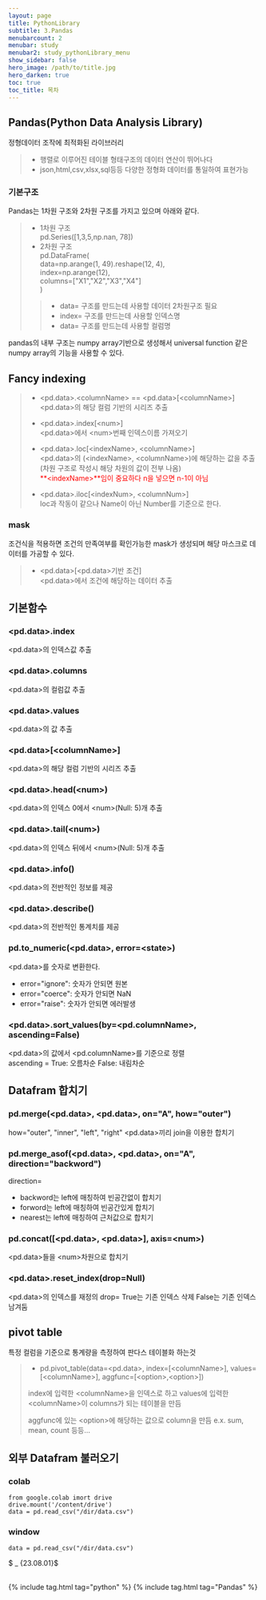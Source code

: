 ```yaml
---
layout: page
title: PythonLibrary
subtitle: 3.Pandas
menubarcount: 2
menubar: study
menubar2: study_pythonLibrary_menu
show_sidebar: false
hero_image: /path/to/title.jpg
hero_darken: true
toc: true
toc_title: 목차
---
```


## **Pandas(Python Data Analysis Library)**
정형데이터 조작에 최적화된 라이브러리
> * 행렬로 이루어진 테이블 형태구조의 데이터 연산이 뛰어나다
> * json,html,csv,xlsx,sql등등 다양한 정형화 데이터를 통일하여 표현가능

### **기본구조**
Pandas는 1차원 구조와 2차원 구조를 가지고 있으며 아래와 같다.
> * 1차원 구조  
> pd.Series([1,3,5,np.nan, 78])
> * 2차원 구조  
> pd.DataFrame(  
    data=np.arange(1, 49).reshape(12, 4),  
    index=np.arange(12),  
    columns=["X1","X2","X3","X4"]  
    )
>> * data= 구조를 만드는데 사용할 데이터 2차원구조 필요  
>> * index= 구조를 만드는데 사용할 인덱스명  
>> * data= 구조를 만드는데 사용할 컬럼명  

pandas의 내부 구조는 numpy array기반으로 생성해서 universal function 같은 numpy array의 기능을 사용할 수 있다.

## **Fancy indexing**

> * \<pd.data\>.\<columnName\> == \<pd.data\>[\<columnName\>]  
> \<pd.data\>의 해당 컬럼 기반의 시리즈 추출
> 
> * \<pd.data\>.index[\<num\>]  
> \<pd.data\>에서 \<num\>번째 인덱스이름 가져오기
>
> * \<pd.data\>.loc[\<indexName\>, \<columnName\>]  
> \<pd.data\>의 (\<indexName\>, \<columnName\>)에 해당하는 값을 추출(차원 구조로 작성시 해당 차원의 값이 전부 나옴)  
> <span style="color:red">**\<indexName\>**임이 중요하다 n을 넣으면 n-1이 아님</span>
>
> * \<pd.data\>.iloc[\<indexNum\>, \<columnNum\>]  
> loc과 작동이 같으나 Name이 아닌 Number를 기준으로 한다.

### **mask**
조건식을 적용하면 조건의 만족여부를 확인가능한 mask가 생성되며 해당 마스크로 데이터를 가공할 수 있다.  
> * \<pd.data\>[\<pd.data\>기반 조건]  
> \<pd.data\>에서 조건에 해당하는 데이터 추출

## **기본함수**

### **\<pd.data\>.index**  
\<pd.data\>의 인덱스값 추출

### **\<pd.data\>.columns**  
\<pd.data\>의 컬럼값 추출

### **\<pd.data\>.values**
\<pd.data\>의 값 추출

### **\<pd.data\>[\<columnName\>]**
\<pd.data\>의 해당 컬럼 기반의 시리즈 추출

### **\<pd.data\>.head(\<num\>)**
\<pd.data\>의 인덱스 0에서 \<num\>(Null: 5)개 추출

### **\<pd.data\>.tail(\<num\>)**
\<pd.data\>의 인덱스 뒤에서 \<num\>(Null: 5)개 추출

### **\<pd.data\>.info()**
\<pd.data\>의 전반적인 정보를 제공

### **\<pd.data\>.describe()**
\<pd.data\>의 전반적인 통계치를 제공

### **pd.to_numeric(\<pd.data\>, error=\<state\>)**
\<pd.data\>를 숫자로 변환한다.
* error="ignore": 숫자가 안되면 원본
* error="coerce": 숫자가 안되면 NaN
* error="raise": 숫자가 안되면 에러발생

### **\<pd.data\>.sort_values(by=\<pd.columnName\>, ascending=False)**
\<pd.data\>의 값에서 \<pd.columnName\>를 기준으로 정렬  
ascending = True: 오름차순 False: 내림차순

## **Datafram 합치기**

### **pd.merge(\<pd.data\>, \<pd.data\>, on="A", how="outer")**
how="outer", "inner", "left", "right"
\<pd.data\>끼리 join을 이용한 합치기

### **pd.merge_asof(\<pd.data\>, \<pd.data\>, on="A", direction="backword")**
direction=  
* backword는 left에 매칭하여 빈공간없이 합치기  
* forword는 left에 매칭하여 빈공간있게 합치기  
* nearest는 left에 매칭하여 근처값으로 합치기  

### **pd.concat([\<pd.data\>, \<pd.data\>], axis=\<num\>)**
\<pd.data\>들을 \<num\>차원으로 합치기

### **\<pd.data\>.reset_index(drop=Null)**
\<pd.data\>의 인덱스를 재정의
drop= True는 기존 인덱스 삭제 False는 기존 인덱스 남겨둠

## **pivot table**
특정 컬럼을 기준으로 통계량을 측정하여 판다스 테이블화 하는것

> * pd.pivot_table(data=\<pd.data\>, index=[\<columnName\>], values=[\<columnName\>], aggfunc=[\<option\>,\<option\>])  
>
> index에 입력한 \<columnName\>을 인덱스로 하고 values에 입력한 \<columnName\>이 columns가 되는 테이블을 만듬  
>
> aggfunc에 있는 \<option\>에 해당하는 값으로 column을 만듬 e.x. sum, mean, count 등등...

## **외부 Datafram 불러오기**

### **colab**
```
from google.colab imort drive
drive.mount('/content/drive')
data = pd.read_csv("/dir/data.csv")
```
### **window**
```
data = pd.read_csv("/dir/data.csv")
```

$ _ {23.08.01}$<br/><br/>



{% include tag.html tag="python" %}  {% include tag.html tag="Pandas" %}